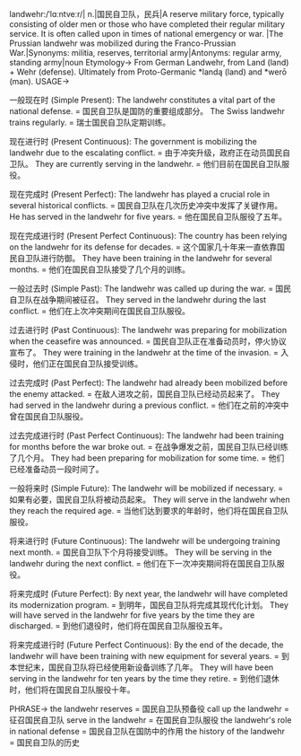 landwehr:/ˈlɑːntveːr/| n.|国民自卫队，民兵|A reserve military force, typically consisting of older men or those who have completed their regular military service.  It is often called upon in times of national emergency or war. |The Prussian landwehr was mobilized during the Franco-Prussian War.|Synonyms: militia, reserves, territorial army|Antonyms: regular army, standing army|noun
Etymology->
From German Landwehr, from Land (land) + Wehr (defense). Ultimately from Proto-Germanic *landą (land) and *werō (man).
USAGE->

一般现在时 (Simple Present):
The landwehr constitutes a vital part of the national defense. = 国民自卫队是国防的重要组成部分。
The Swiss landwehr trains regularly. = 瑞士国民自卫队定期训练。

现在进行时 (Present Continuous):
The government is mobilizing the landwehr due to the escalating conflict. = 由于冲突升级，政府正在动员国民自卫队。
They are currently serving in the landwehr. = 他们目前在国民自卫队服役。

现在完成时 (Present Perfect):
The landwehr has played a crucial role in several historical conflicts. = 国民自卫队在几次历史冲突中发挥了关键作用。
He has served in the landwehr for five years. = 他在国民自卫队服役了五年。

现在完成进行时 (Present Perfect Continuous):
The country has been relying on the landwehr for its defense for decades. = 这个国家几十年来一直依靠国民自卫队进行防御。
They have been training in the landwehr for several months. = 他们在国民自卫队接受了几个月的训练。

一般过去时 (Simple Past):
The landwehr was called up during the war. = 国民自卫队在战争期间被征召。
They served in the landwehr during the last conflict. = 他们在上次冲突期间在国民自卫队服役。

过去进行时 (Past Continuous):
The landwehr was preparing for mobilization when the ceasefire was announced. = 国民自卫队正在准备动员时，停火协议宣布了。
They were training in the landwehr at the time of the invasion. = 入侵时，他们正在国民自卫队接受训练。

过去完成时 (Past Perfect):
The landwehr had already been mobilized before the enemy attacked. = 在敌人进攻之前，国民自卫队已经动员起来了。
They had served in the landwehr during a previous conflict. = 他们在之前的冲突中曾在国民自卫队服役。

过去完成进行时 (Past Perfect Continuous):
The landwehr had been training for months before the war broke out. = 在战争爆发之前，国民自卫队已经训练了几个月。
They had been preparing for mobilization for some time. = 他们已经准备动员一段时间了。

一般将来时 (Simple Future):
The landwehr will be mobilized if necessary. = 如果有必要，国民自卫队将被动员起来。
They will serve in the landwehr when they reach the required age. = 当他们达到要求的年龄时，他们将在国民自卫队服役。

将来进行时 (Future Continuous):
The landwehr will be undergoing training next month. = 国民自卫队下个月将接受训练。
They will be serving in the landwehr during the next conflict. = 他们在下一次冲突期间将在国民自卫队服役。


将来完成时 (Future Perfect):
By next year, the landwehr will have completed its modernization program. = 到明年，国民自卫队将完成其现代化计划。
They will have served in the landwehr for five years by the time they are discharged. = 到他们退役时，他们将在国民自卫队服役五年。

将来完成进行时 (Future Perfect Continuous):
By the end of the decade, the landwehr will have been training with new equipment for several years. = 到本世纪末，国民自卫队将已经使用新设备训练了几年。
They will have been serving in the landwehr for ten years by the time they retire. = 到他们退休时，他们将在国民自卫队服役十年。


PHRASE->
the landwehr reserves = 国民自卫队预备役
call up the landwehr = 征召国民自卫队
serve in the landwehr = 在国民自卫队服役
the landwehr's role in national defense = 国民自卫队在国防中的作用
the history of the landwehr = 国民自卫队的历史
